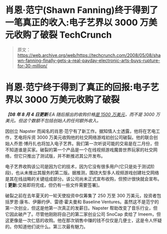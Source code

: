 # 肖恩·范宁(Shawn Fanning)终于得到了一笔真正的收入:电子艺界以 3000 万美元收购了破裂 TechCrunch

> 原文：<https://web.archive.org/web/https://techcrunch.com/2008/05/08/shawn-fanning-finally-gets-a-real-payday-electronic-arts-buys-rupture-for-30-million/>

# 肖恩·范宁终于得到了真正的回报:电子艺界以 3000 万美元收购了破裂

[](https://web.archive.org/web/20230216142430/http://www.crunchbase.com/company/rupture)

*【**08 年 8 月 4 日更新**:EA 随后报出的收购价格[是 1500 万美元](https://web.archive.org/web/20230216142430/http://www.alleyinsider.com/2008/8/shawn-fanning-s-incredible-shrinking-pay-day-ea-bought-game-company-for-15-million-not-30)，而不是 3000 万美元。但这个数额不包括创始人的任何额外收入。*

因创立 Napster 而闻名的肖恩·范宁有了新工作。据知情人士透露，他将在艺电工作，艺电将斥资 3000 万美元收购他的社交网络游戏初创公司破裂。他的联合创始人乔恩·博丹扎也将加入电子艺界。我们第一次听说可能的交易是在二月份，但不知道谁是买家。破裂的第一个产品是一个在线视频游戏魔兽世界玩家的社交网络，但它只推出了测试版，并不断推迟其公开发布。

电子艺界收购该公司是因为它的技术，因为它没有很多用户(它只是处于测试阶段)，也从未推出其服务的第二版。据推测，围绕大型多人视频游戏创建社交网络是其在线战略的关键组成部分。该公司尚未正式宣布收购，但预计很快就会宣布。[ **更新**:交易即将完成，但仍有一些文件需要签署]。

破裂之前在去年夏天的一轮天使投资中仅筹集了 250 万至 300 万美元，投资者包括罗恩·康韦、伊藤约伊、雷德·霍夫曼和 Baseline Ventures。虽然这不是范宁的第一次创业，但这是他第一次真正的发薪日。Napster 帮助改变了音乐行业，但它因此破产了。尽管他刚刚将自己的第二家创业公司 SnoCap 卖给了 Imeem，但这更像是一次仁慈的收购。他在那次销售中赚的钱不仅仅是几便士，这是令人怀疑的。你知道他们说什么。第三次最有魅力。